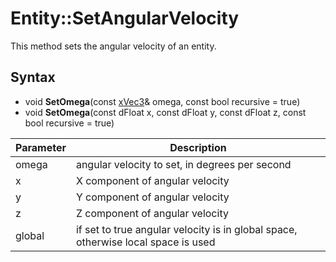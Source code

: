 # Entity::SetAngularVelocity

This method sets the angular velocity of an entity.

## Syntax

- void **SetOmega**(const [xVec3](xVec3.md)& omega, const bool recursive = true)
- void **SetOmega**(const dFloat x, const dFloat y, const dFloat z, const bool recursive = true)

| Parameter | Description |
| --- | --- |
| omega | angular velocity to set, in degrees per second |
| x | X component of angular velocity |
| y | Y component of angular velocity |
| z | Z component of angular velocity |
| global | if set to true angular velocity is in global space, otherwise local space is used |
